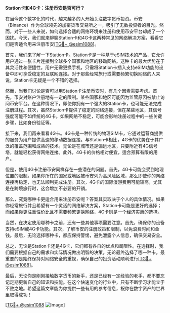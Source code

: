 **Station卡和4G卡：注册币安是否可行？**

在当今这个数字化的时代，越来越多的人开始关注数字货币投资。币安（Binance）作为全球领先的加密货币交易所之一，吸引了无数投资者的目光。然而，对于一些人来说，如何选择合适的网络环境来注册和使用币安平台却成了一个困扰。今天，我们就来聊聊Station卡和4G卡这两种常见的网络解决方案，看看它们是否适合用来注册币安[[TG💪+ @esim1088](https://t.me/s/esim1088)]。

首先，我们来了解一下Station卡。Station卡是一种基于eSIM技术的产品，它允许用户通过一张卡片连接到全球多个国家和地区的移动网络。这种卡的最大优势在于其灵活性和便捷性。用户无需更换手机，只需将Station卡插入支持eSIM功能的设备中即可享受稳定的互联网连接。对于那些经常旅行或需要频繁切换网络的人来说，Station卡无疑是一个不错的选择。

然而，当我们讨论是否可以用Station卡注册币安时，有几个因素需要考虑。首先，币安对账户注册地有一定的限制。某些国家和地区可能因为监管原因被禁止访问币安平台。在这种情况下，即使你拥有一个强大的Station卡，也可能无法完成注册过程。其次，虽然Station卡提供了稳定的网络连接，但在某些地区，其信号强度可能不如传统的4G卡。如果网络不稳定，可能会影响注册过程中的一些关键步骤，比如身份验证等。

接下来，我们再来看看4G卡。4G卡是一种传统的物理SIM卡，它通过运营商提供的服务为用户提供高速的移动数据连接。与Station卡相比，4G卡的优势在于其广泛的覆盖范围和成熟的技术。无论是在城市还是偏远地区，只要附近有4G信号塔，就能轻松获得网络连接。此外，4G卡的价格相对便宜，适合预算有限的用户。

但是，使用4G卡注册币安同样存在一些潜在的问题。首先，4G卡可能会受到地理位置的限制。如果你所在的国家或地区被币安列为高风险区域，那么即使你的网络连接再稳定，也无法顺利完成注册。其次，4G卡的国际漫游费用可能较高，尤其是在跨境旅行时，这会增加不必要的开销。

那么，究竟哪种卡更适合用来注册币安呢？答案其实取决于个人的具体情况。如果你经常旅行并且希望有一个灵活的网络解决方案，Station卡可能是更好的选择；而如果你更注重性价比且不需要频繁更换网络，4G卡则是一个经济实惠的选择。

当然，在决定使用哪种卡之前，还有一些其他事项需要注意。首先，确保你的设备支持eSIM或4G卡功能。其次，了解币安的注册政策和限制，以免浪费时间和金钱。最后，无论选择哪种卡，都应保持警惕，避免泄露个人信息，确保交易安全。

总之，无论是Station卡还是4G卡，它们都有各自的优点和局限性。在选择时，我们需要根据自己的需求和实际情况做出明智的决策。无论最终选择了哪一种卡，最重要的是始终保持对网络安全的重视，确保自己的投资活动顺利进行[[TG💪+ @esim1088](https://t.me/s/esim1088)]。

最后，无论你是刚刚接触数字货币的新手，还是已经有一定经验的老手，都不要忘记定期更新自己的知识和技能。在这个快速变化的行业中，只有不断学习才能立于不败之地。希望这篇文章能为你提供一些有用的参考信息，祝你在数字资产的世界里取得成功！

[[TG💪+ @esim1088](https://t.me/s/esim1088) ![Image](https://i.postimg.cc/4NQfJmqS/Snipaste-2025-05-13-00-14-12.png)]